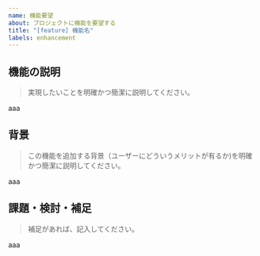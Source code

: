 ```yaml
---
name: 機能要望
about: プロジェクトに機能を要望する
title: "[feature] 機能名"
labels: enhancement
---
```


## 機能の説明
> 実現したいことを明確かつ簡潔に説明してください。

aaa

## 背景
> この機能を追加する背景（ユーザーにどういうメリットが有るか)を明確かつ簡潔に説明してください。

aaa

## 課題・検討・補足
> 補足があれば、記入してください。

aaa
